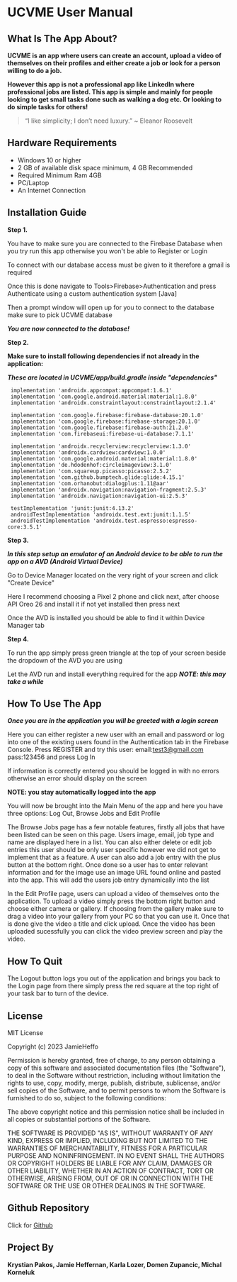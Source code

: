 # UCVME User Manual

## What Is The App About?

**UCVME is an app where users can create an account, upload a video of themselves on their profiles and either create a job or look for a person willing to do a job.**

**However this app is not a professional app like LinkedIn where professional jobs are listed. This app is simple and mainly for people looking to get small tasks done such as walking a dog etc. Or looking to do simple tasks for others!**

> “I like simplicity; I don’t need luxury.” ~ Eleanor Roosevelt

## Hardware Requirements
- Windows 10 or higher
- 2 GB of available disk space minimum, 4 GB Recommended
- Required Minimum Ram 4GB
- PC/Laptop
- An Internet Connection

## Installation Guide

**Step 1.**

You have to make sure you are connected to the Firebase Database when you try run this app otherwise you won't be able to Register or Login

To connect with our database access must be given to it therefore a gmail is required

Once this is done navigate to Tools>Firebase>Authentication and press Authenticate using a custom authentication system [Java]

Then a prompt window will open up for you to connect to the database make sure to pick UCVME database

***You are now connected to the database!***

**Step 2.**

**Make sure to install following dependencies if not already in the application:**

***These are located in UCVME/app/build.gradle inside "dependencies"***

```
 implementation 'androidx.appcompat:appcompat:1.6.1'
 implementation 'com.google.android.material:material:1.8.0'
 implementation 'androidx.constraintlayout:constraintlayout:2.1.4'

 implementation 'com.google.firebase:firebase-database:20.1.0'
 implementation 'com.google.firebase:firebase-storage:20.1.0'
 implementation 'com.google.firebase:firebase-auth:21.2.0'
 implementation 'com.firebaseui:firebase-ui-database:7.1.1'

 implementation 'androidx.recyclerview:recyclerview:1.3.0'
 implementation 'androidx.cardview:cardview:1.0.0'
 implementation 'com.google.android.material:material:1.8.0'
 implementation 'de.hdodenhof:circleimageview:3.1.0'
 implementation 'com.squareup.picasso:picasso:2.5.2'
 implementation 'com.github.bumptech.glide:glide:4.15.1'
 implementation 'com.orhanobut:dialogplus:1.11@aar'
 implementation 'androidx.navigation:navigation-fragment:2.5.3'
 implementation 'androidx.navigation:navigation-ui:2.5.3'

 testImplementation 'junit:junit:4.13.2'
 androidTestImplementation 'androidx.test.ext:junit:1.1.5'
 androidTestImplementation 'androidx.test.espresso:espresso-core:3.5.1'
```

**Step 3.**

***In this step setup an emulator of an Android device to be able to run the app on a AVD (Android Virtual Device)***

Go to Device Manager located on the very right of your screen and click "Create Device"

Here I recommend choosing a Pixel 2 phone and click next, after choose API Oreo 26 and install it if not yet installed then press next

Once the AVD is installed you should be able to find it within Device Manager tab

**Step 4.**

To run the app simply press green triangle at the top of your screen beside the dropdown of the AVD you are using

Let the AVD run and install everything required for the app ***NOTE: this may take a while***

## How To Use The App

***Once you are in the application you will be greeted with a login screen***

Here you can either register a new user with an email and password or log into one of the existing users found in the Authentication tab in the Firebase Console. Press REGISTER and try this user: email:test3@gmail.com pass:123456 and press Log In

If information is correctly entered you should be logged in with no errors otherwise an error should display on the screen

**NOTE: you stay automatically logged into the app**

You will now be brought into the Main Menu of the app and here you have three options: Log Out, Browse Jobs and Edit Profile

The Browse Jobs page has a few notable features, firstly all jobs that have been listed can be seen on this page. Users image, email, job type and name are displayed here in a list. You can also either delete or edit job entries this user should be only user specific however we did not get to implement that as a feature. A user can also add a job entry with the plus button at the bottom right. Once done so a user has to enter relevant information and for the image use an image URL found online and pasted into the app. This will add the users job entry dynamically into the list

In the Edit Profile page, users can upload a video of themselves onto the application. To upload a video simply press the bottom right button and choose either camera or gallery. If choosing from the gallery make sure to drag a video into your gallery from your PC so that you can use it. Once that is done give the video a title and click upload. Once the video has been uploaded sucessfully you can click the video preview screen and play the video.

## How To Quit

The Logout button logs you out of the application and brings you back to the Login page from there simply press the red square at the top right of your task bar to turn of the device.

## License

MIT License

Copyright (c) 2023 JamieHeffo

Permission is hereby granted, free of charge, to any person obtaining a copy
of this software and associated documentation files (the "Software"), to deal
in the Software without restriction, including without limitation the rights
to use, copy, modify, merge, publish, distribute, sublicense, and/or sell
copies of the Software, and to permit persons to whom the Software is
furnished to do so, subject to the following conditions:

The above copyright notice and this permission notice shall be included in all
copies or substantial portions of the Software.

THE SOFTWARE IS PROVIDED "AS IS", WITHOUT WARRANTY OF ANY KIND, EXPRESS OR
IMPLIED, INCLUDING BUT NOT LIMITED TO THE WARRANTIES OF MERCHANTABILITY,
FITNESS FOR A PARTICULAR PURPOSE AND NONINFRINGEMENT. IN NO EVENT SHALL THE
AUTHORS OR COPYRIGHT HOLDERS BE LIABLE FOR ANY CLAIM, DAMAGES OR OTHER
LIABILITY, WHETHER IN AN ACTION OF CONTRACT, TORT OR OTHERWISE, ARISING FROM,
OUT OF OR IN CONNECTION WITH THE SOFTWARE OR THE USE OR OTHER DEALINGS IN THE
SOFTWARE.

## Github Repository
Click for [Github](https://github.com/JamieHeffernan/UCVME)

## Project By

**Krystian Pakos, Jamie Heffernan, Karla Lozer, Domen Zupancic, Michal Korneluk**


 
